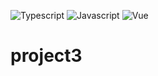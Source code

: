 ![Typescript](https://img.shields.io/badge/Typescript--orange)
![Javascript](https://img.shields.io/badge/Javascript--orange)
![Vue](https://img.shields.io/badge/Vue--green)

# project3
